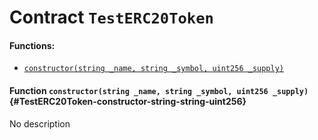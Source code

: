 # Contract `TestERC20Token`



#### Functions:
- [`constructor(string _name, string _symbol, uint256 _supply)`](#TestERC20Token-constructor-string-string-uint256)


#### Function `constructor(string _name, string _symbol, uint256 _supply)` {#TestERC20Token-constructor-string-string-uint256}
No description

